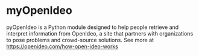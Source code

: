 # myOpenIdeo

pyOpenIdeo is a Python module designed to help people retrieve and interpret information from OpenIdeo, a site that partners with organizations to pose problems and crowd-source solutions. See more at https://openideo.com/how-open-ideo-works
